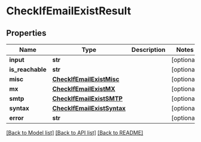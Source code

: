 # CheckIfEmailExistResult

## Properties
Name | Type | Description | Notes
------------ | ------------- | ------------- | -------------
**input** | **str** |  | [optional] 
**is_reachable** | **str** |  | [optional] 
**misc** | [**CheckIfEmailExistMisc**](CheckIfEmailExistMisc.md) |  | [optional] 
**mx** | [**CheckIfEmailExistMX**](CheckIfEmailExistMX.md) |  | [optional] 
**smtp** | [**CheckIfEmailExistSMTP**](CheckIfEmailExistSMTP.md) |  | [optional] 
**syntax** | [**CheckIfEmailExistSyntax**](CheckIfEmailExistSyntax.md) |  | [optional] 
**error** | **str** |  | [optional] 

[[Back to Model list]](../README.md#documentation-for-models) [[Back to API list]](../README.md#documentation-for-api-endpoints) [[Back to README]](../README.md)

